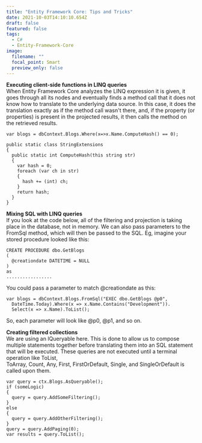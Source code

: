 ```yaml
---
title: "Entity Framework Core: Tips and Tricks"
date: 2021-10-03T14:10:10.654Z
draft: false
featured: false
tags:
  - C#
  - Entity-Framework-Core
image:
  filename: ""
  focal_point: Smart
  preview_only: false
---
```

**Executing client-side functions in LINQ queries**\
When Entity Framework Core analyzes the LINQ expression it is given, it goes through all its nodes and eventually finds a method call that it does not know how to translate to the underlying data source. In this case, it does the translation exactly as if the method call wasn't there, and, if the property (or properties) is present in the projected results, it then calls the method on the retrieved results.

```
var blogs = dbContext.Blogs.Where(x=>x.Name.ComputeHash() == 0);

public static class StringExtensions
{
  public static int ComputeHash(this string str)
  {
    var hash = 0;
    foreach (var ch in str)
    {
      hash += (int) ch;
    }
    return hash;
  }
}
```

**Mixing SQL with LINQ queries**\
If you look at the code below, all of the filtering and projection is taking place in the database, not in memory. We can also pass parameters to the FromSql method, which will then be passed to the SQL. Eg, imagine your stored procedure looked like this:

```
CREATE PROCEDURE dbo.GetBlogs
(
  @creationdate DATETIME = NULL
)
as
.................
```

You could pass a parameter to match @creationdate as this:

```
var blogs = dbContext.Blogs.FromSql("EXEC dbo.GetBlogs @p0", 
  DateTime.Today).Where(x => x.Name.Contains("Development")).
  Select(x => x.Name).ToList();
```

So, each parameter will look like @p0, @p1, and so on.

**Creating filtered collections**\
We are using an IQueryable<T> here. This is done to allow us to compose multiple statements together before translating them into an SQL statement that will be executed. These queries are not executed until a terminal operation like ToList,\
ToArray, Count, Any, First, FirstOrDefault, Single, and SingleOrDefault is called upon them. 

```
var query = ctx.Blogs.AsQueryable();
if (someLogic)
{
  query = query.AddSomeFiltering();
}
else
{
  query = query.AddOtherFiltering();
}
query = query.AddPaging(0);
var results = query.ToList();
```